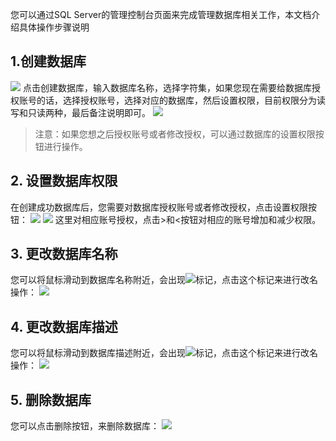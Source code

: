 您可以通过SQL Server的管理控制台页面来完成管理数据库相关工作，本文档介绍具体操作步骤说明

## 1.创建数据库
![](//mccdn.qcloud.com/static/img/1b9bf222fa2eabb32746cc857a6ea2e1/image.png)
点击创建数据库，输入数据库名称，选择字符集，如果您现在需要给数据库授权账号的话，选择授权账号，选择对应的数据库，然后设置权限，目前权限分为读写和只读两种，最后备注说明即可。
![](//mccdn.qcloud.com/static/img/fd665c4b0b528776644b9198f6bce0b7/image.png)
  >注意：如果您想之后授权账号或者修改授权，可以通过数据库的设置权限按钮进行操作。

## 2. 设置数据库权限
在创建成功数据库后，您需要对数据库授权账号或者修改授权，点击设置权限按钮：
![](//mccdn.qcloud.com/static/img/c7000bb4426767327049ead56e572e75/image.png)
![](//mccdn.qcloud.com/static/img/68b1eee313ce5281eafce1c194225804/image.png)
这里对相应账号授权，点击>和<按钮对相应的账号增加和减少权限。
## 3. 更改数据库名称
您可以将鼠标滑动到数据库名称附近，会出现![](//mccdn.qcloud.com/static/img/cb9b93c02de85f2fa4724fe0b31bb67d/image.png)标记，点击这个标记来进行改名操作：
![](//mccdn.qcloud.com/static/img/aeaf29a88d2586596795d8086d605061/image.png)
## 4. 更改数据库描述
您可以将鼠标滑动到数据库描述附近，会出现![](//mccdn.qcloud.com/static/img/cb9b93c02de85f2fa4724fe0b31bb67d/image.png)标记，点击这个标记来进行改名操作：
![](//mccdn.qcloud.com/static/img/8be363dcbfcdc65da91cc41788d4781f/image.png)
## 5. 删除数据库
您可以点击删除按钮，来删除数据库：
![](//mccdn.qcloud.com/static/img/bed7223847c71b72ef48a639cb187b35/image.png)
